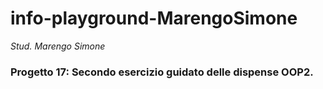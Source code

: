 # info-playground-MarengoSimone

_Stud. Marengo Simone_

### Progetto 17: Secondo esercizio guidato delle dispense OOP2.
